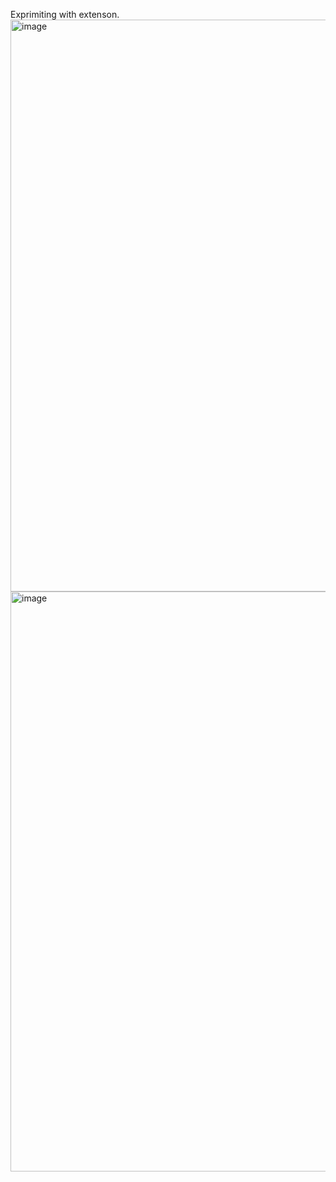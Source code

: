 Exprimiting with extenson.
<img width="1435" height="915" alt="image" src="https://github.com/user-attachments/assets/c98c72e5-c3b1-4762-9145-4b785f325650" />
<img width="1908" height="928" alt="image" src="https://github.com/user-attachments/assets/2ba3540f-6d3c-4cc4-9501-4de53ec6a40f" />
